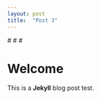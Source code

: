 ```yaml
---
layout: post
title:  "Post 3"
---
```


#<!-- dark theme using DarkReader -->
#<script src="//unpkg.com/darkreader@4.9.40/darkreader.js"></script>
#<script type="text/javascript">
  #DarkReader.setFetchMethod(window.fetch); // Fix to remedy CORS errors in chrome console
  #//DarkReader.enable();
  #DarkReader.auto( {brightness: 100, contrast: 90, sepia: 10} );
#</script>

# Welcome

This is a **Jekyll** blog post test.
